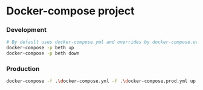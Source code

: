 ﻿# Docker-compose project
### Development
```sh
# By default uses docker-compose.yml and overrides by docker-compose.override.yml
docker-compose -p beth up
docker-compose -p beth down
```

### Production
```sh
docker-compose -f .\docker-compose.yml -f .\docker-compose.prod.yml up
```